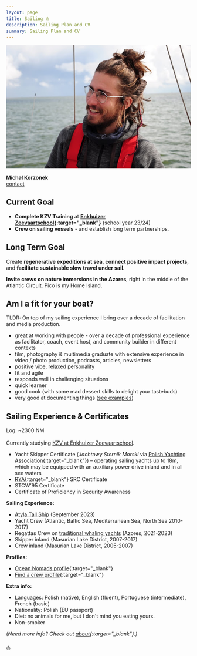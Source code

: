 ```yaml
---
layout: page
title: Sailing ⛵️
description: Sailing Plan and CV
summary: Sailing Plan and CV
---
```


![Sailing Headshot](/assets/sailing-michal.jpg)

**Michał Korzonek**<br>
[contact](https://michalkorzonek.com/play-together)

## Current Goal

- **Complete KZV Training** at **[Enkhuizer Zeevaartschool](https://ezsenglish.weebly.com/kzv-engl.html){:target="_blank"}** (school year 23/24)
- **Crew on sailing vessels** - and establish long term partnerships.
## Long Term Goal

Create **regenerative expeditions at sea**, **connect positive impact projects**, and **facilitate sustainable slow travel under sail**.

**Invite crews on nature immersions in the Azores**, right in the middle of the Atlantic Circuit. Pico is my Home Island.
## Am I a fit for your boat?

TLDR: On top of my sailing experience I bring over a decade of facilitation and media production.

- great at working with people - over a decade of professional experience as facilitator, coach, event host, and community builder in different contexts
- film, photography & multimedia graduate with extensive experience in video / photo production, podcasts, articles, newsletters
- positive vibe, relaxed personality
- fit and agile
- responds well in challenging situations
- quick learner
- good cook (with some mad dessert skills to delight your tastebuds)
- very good at documenting things ([see examples](/documentation))
## Sailing Experience & Certificates
Log: ~2300 NM <br><br>
Currently studying [KZV at Enkhuizer Zeevaartschool](https://ezsenglish.weebly.com/kzv-engl.html).

- Yacht Skipper Certificate (*Jachtowy Sternik Morski* via [Polish Yachting Association](http://pya.org.pl/polski-zwiazek-zeglarski){:target="_blank"}) – operating sailing yachts up to 18m, which may be equipped with an auxiliary power drive inland and in all see waters
- [RYA](http://www.rya.org.uk/Pages/Home.aspx){:target="_blank"} SRC Certificate 
- STCW’95 Certificate
- Certificate of Proficiency in Security Awareness

**Sailing Experience:**
- [Atyla Tall Ship](https://atyla.org/) (September 2023)
- Yacht Crew (Atlantic, Baltic Sea, Mediterranean Sea, North Sea 2010-2017) 
- Regattas Crew on [traditional whaling yachts](https://www.forbes.com/sites/tmullen/2023/10/15/the-unique-world-of-azorean-whale-boat-racing/) (Azores, 2021-2023)
- Skipper inland (Masurian Lake District, 2007-2017)  
- Crew inland (Masurian Lake District, 2005-2007)

**Profiles:**
- [Ocean Nomads profile](https://oceannomads.mn.co/members/5854004){:target="_blank"}
- [Find a crew profile](https://www.findacrew.net/en/crew/284446){:target="_blank"}

**Extra info:**

- Languages: Polish (native), English (fluent), Portuguese (intermediate), French (basic)
- Nationality: Polish (EU passport) 
- Diet: no animals for me, but I don't mind you eating yours.
- Non-smoker

*(Need more info? Check out [about](/about){:target="_blank"}.)*

⛵️